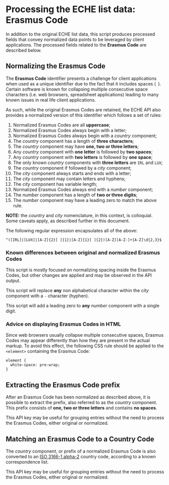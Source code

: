 # Processing the ECHE list data: Erasmus Code

In addition to the original ECHE list data, this script produces processed fields that convey normalized data points to be leveraged by client applications. The processed fields related to the **Erasmus Code** are described below.

## Normalizing the Erasmus Code

The **Erasmus Code** identifier presents a challenge for client applications when used as a unique identifier due to the fact that it includes spaces (` `). Certain software is known for collapsing multiple consecutive space characters (i.e. web browsers, spreadsheet applications) leading to many known issues in real life client applications.

As such, while the original Erasmus Codes are retained, the ECHE API also provides a normalized version of this identifier which follows a set of rules:

1. Normalized Erasmus Codes are all **uppercase**;
2. Normalized Erasmus Codes always begin with a letter;
3. Normalized Erasmus Codes always begin with a _country_ component;
4. The _country_ component has a length of **three characters**;
5. The _country_ component may have **one, two or three letters**;
6. Any _country_ component with **one letter** is followed by **two spaces**;
7. Any _country_ component with **two letters** is followed by **one space**;
8. The only known _country_ components with **three letters** are `IRL` and `LUX`;
9. The _country_ component if followed by a _city_ component;
10. The _city_ component always starts and ends with a letter;
11. The _city_ component may contain letters and hyphens;
12. The _city_ component has variable length;
13. Normalized Erasmus Codes always end with a _number_ component;
14. The _number_ component has a length of **two or three digits**;
15. The _number_ component may have a leading zero to match the above rule.

**NOTE:** the _country_ and _city_ nomenclature, in this context, is colloquial. Some caveats apply, as described further in this document.

The following regular expression encapsulates all of the above:

```
^([IRL]|[LUX]|[A-Z]{2}[ ]{1}|[A-Z]{1}[ ]{2})[A-Z][A-Z-]+[A-Z]\d{2,3}$
```

### Known differences between original and normalized Erasmus Codes

This script is mostly focused on normalizing spacing inside the Erasmus Codes, but other changes are applied and may be observed in the API output.

This script will replace **any** non alphabetical character within the _city_ component with a `-` character (hyphen).

This script will add a leading zero to **any** _number_ component with a single digit.

### Advice on displaying Erasmus Codes in HTML

Since web browsers usually collapse multiple consecutive spaces, Erasmus Codes may appear differently than how they are present in the actual markup. To avoid this effect, the following CSS rule should be applied to the `<element>` containing the Erasmus Code:

```
element {
  white-space: pre-wrap;
}
```

## Extracting the Erasmus Code prefix

After an Erasmus Code has been normalized as described above, it is possible to extract the prefix, also referred to as the _country_ component. This prefix consists of **one, two or three letters** and contains **no spaces**.

This API key may be useful for grouping entries without the need to process the Erasmus Codes, either original or normalized.

## Matching an Erasmus Code to a Country Code

The _country_ component, or prefix of a normalized Erasmus Code is also converted to an [ISO 3166-1 alpha-2](https://en.wikipedia.org/wiki/ISO_3166-1_alpha-2) country code, according to a known correspondence list.

This API key may be useful for grouping entries without the need to process the Erasmus Codes, either original or normalized.
